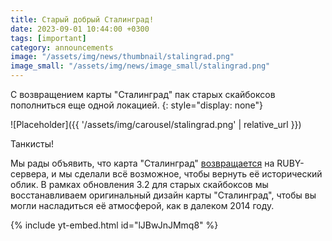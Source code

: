 ```yaml
---
title: Старый добрый Сталинград!
date: 2023-09-01 10:44:00 +0300
tags: [important]
category: announcements
image: "/assets/img/news/thumbnail/stalingrad.png"
image_small: "/assets/img/news/image_small/stalingrad.png"
---
```


С возвращением карты "Сталинград" пак старых скайбоксов пополниться еще одной локацией.
{: style="display: none"}

![Placeholder]({{ '/assets/img/carousel/stalingrad.png' | relative_url }})

Танкисты!

Мы рады объявить, что карта "Сталинград" [возвращается](https://tanki.su/ru/news/tank-reviews/stalingrad-map/) на RUBY-сервера, и мы сделали всё возможное, чтобы вернуть её исторический облик. В рамках обновления 3.2 для старых скайбоксов мы восстанавливаем оригинальный дизайн карты "Сталинград", чтобы вы могли насладиться её атмосферой, как в далеком 2014 году.

{% include yt-embed.html id="lJBwJnJMmq8" %}